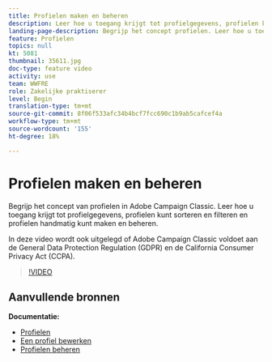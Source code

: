 ```yaml
---
title: Profielen maken en beheren
description: Leer hoe u toegang krijgt tot profielgegevens, profielen kunt sorteren en filteren en profielen handmatig kunt maken en beheren. Begrijp naleving van Algemene Verordening van de Bescherming van Gegevens (GDPR) en de Wet van de Consumentenprivacy van Californië (CCPA).
landing-page-description: Begrijp het concept profielen. Leer hoe u toegang krijgt tot profielgegevens, profielen kunt sorteren en filteren en profielen handmatig kunt maken en beheren. Leer over GDPR en CCPA.
feature: Profielen
topics: null
kt: 5081
thumbnail: 35611.jpg
doc-type: feature video
activity: use
team: WWFRE
role: Zakelijke praktiserer
level: Begin
translation-type: tm+mt
source-git-commit: 8f06f533afc34b4bcf7fcc690c1b9ab5cafcef4a
workflow-type: tm+mt
source-wordcount: '155'
ht-degree: 18%

---
```



# Profielen maken en beheren

Begrijp het concept van profielen in Adobe Campaign Classic. Leer hoe u toegang krijgt tot profielgegevens, profielen kunt sorteren en filteren en profielen handmatig kunt maken en beheren.

In deze video wordt ook uitgelegd of Adobe Campaign Classic voldoet aan de General Data Protection Regulation (GDPR) en de California Consumer Privacy Act (CCPA).

>[!VIDEO](https://video.tv.adobe.com/v/35611?quality=12)

## Aanvullende bronnen

**Documentatie:**

* [Profielen](https://docs.adobe.com/content/help/nl-NL/campaign-classic/using/getting-started/profile-management/about-profiles.html)
* [Een profiel bewerken](https://docs.adobe.com/content/help/en/campaign-classic/using/getting-started/profile-management/editing-a-profile.html)
* [Profielen beheren](https://docs.adobe.com/content/help/en/campaign-classic/using/getting-started/profile-management/adding-profiles.html)
